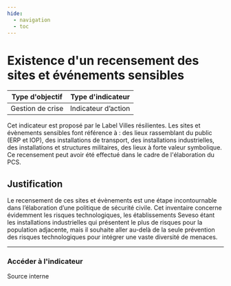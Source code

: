 ```yaml
---
hide:
  - navigation
  - toc
---
```

# Existence d'un recensement des sites et événements sensibles 

|Type d'objectif|Type d'indicateur|
|--|--|
|Gestion de crise|Indicateur d’action|

Cet  indicateur  est  proposé  par  le  Label  Villes  résilientes.  Les  sites  et  évènements sensibles  font  référence  à :  des  lieux  rassemblant  du  public  (ERP  et  IOP),  des installations de transport, des installations industrielles, des installations et structures militaires, des lieux à forte valeur symbolique.  
Ce recensement peut avoir été effectué dans le cadre de l'élaboration du PCS.  

## Justification

Le  recensement  de  ces  sites  et  évènements  est  une  étape  incontournable  dans l’élaboration  d’une  politique  de  sécurité  civile.  Cet  inventaire  concerne  évidemment les  risques  technologiques,  les  établissements  Seveso  étant  les  installations industrielles  qui  présentent  le  plus  de  risques  pour  la  population  adjacente,  mais  il souhaite aller au-delà de la seule prévention des risques technologiques pour intégrer une vaste diversité de menaces. 

---

### Accéder à l'indicateur

Source interne
